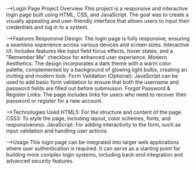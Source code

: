 -->Login Page
Project Overview
This project is a responsive and interactive login page built using HTML, CSS, and JavaScript. The goal was to create a visually appealing and user-friendly interface that allows users to input their credentials and log in to a system.

-->Features
Responsive Design: The login page is fully responsive, ensuring a seamless experience across various devices and screen sizes.
Interactive UI: Includes features like input field focus effects, hover states, and a "Remember Me" checkbox for enhanced user experience.
Modern Aesthetics: The design incorporates a dark theme with a warm color palette, complemented by a background of glowing light bulbs, creating an inviting and modern look.
Form Validation (Optional): JavaScript can be used to add basic form validation to ensure that both the username and password fields are filled out before submission.
Forgot Password & Register Links: The page includes links for users who need to recover their password or register for a new account.

-->Technologies Used
HTML5: For the structure and content of the page.
CSS3: To style the page, including layout, color schemes, fonts, and responsiveness.
JavaScript: For adding interactivity to the form, such as input validation and handling user actions.

-->Usage
This login page can be integrated into larger web applications where user authentication is required. It can serve as a starting point for building more complex login systems, including back-end integration and advanced security features.
